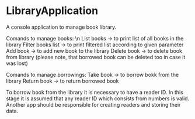 # LibraryApplication
 A console application to manage book library.
 
 Comands to manage books: \n
 List books -> to print list of all books in the library
 Filter books list -> to print filtered list according to given parameter
 Add book -> to add new book to the library
 Delete book -> to delete book from library (please note, that borrowed book can be deleted too in case it was lost)
 
 Comands to manage borrowings:
 Take book -> to borrow bokk from the library
 Return book -> to return borrowed book

To borrow book from the library it is necessary to have a reader ID.
In this stage it is assumed that any reader ID which consists from numbers is valid. Another app should be responsible for creating readers and storing their data.
